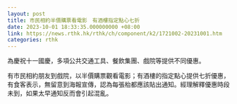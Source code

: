 ```yaml
---
layout: post
title: 市民相約半價購票看電影　有酒樓指定點心七折
date: 2023-10-01 18:33:35.000000000 +08:00
link: https://news.rthk.hk/rthk/ch/component/k2/1721002-20231001.htm
categories: rthk
---
```


為慶祝十一國慶，多項公共交通工具、餐飲集團、戲院等提供不同優惠。

有市民相約朋友到戲院，以半價購票觀看電影；有酒樓的指定點心提供七折優惠，有食客表示，無留意到海報宣傳，認為每張枱都應該貼出通知。經理解釋優惠時段未到，如果太早通知反而會引起混亂。
